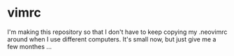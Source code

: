# vimrc

I'm making this repository so that I don't have to keep copying my .neovimrc
around when I use different computers. It's small now, but just give me a few
monthes ...
